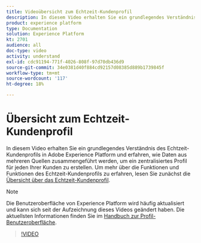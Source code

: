 ```yaml
---
title: Videoübersicht zum Echtzeit-Kundenprofil
description: In diesem Video erhalten Sie ein grundlegendes Verständnis des Echtzeit-Kundenprofils in Adobe Experience Platform und eine Übersicht über das Durchsuchen von Profilen in der Platform-Benutzeroberfläche.
product: experience platform
type: Documentation
solution: Experience Platform
kt: 2701
audience: all
doc-type: video
activity: understand
exl-id: cdc91194-771f-4026-808f-97d70db436d9
source-git-commit: 34e0381d40f884cd92157d08385d889b1739845f
workflow-type: tm+mt
source-wordcount: '117'
ht-degree: 18%

---
```


# Übersicht zum Echtzeit-Kundenprofil

In diesem Video erhalten Sie ein grundlegendes Verständnis des Echtzeit-Kundenprofils in Adobe Experience Platform und erfahren, wie Daten aus mehreren Quellen zusammengeführt werden, um ein zentralisiertes Profil für jeden Ihrer Kunden zu erstellen. Um mehr über die Funktionen und Funktionen des Echtzeit-Kundenprofils zu erfahren, lesen Sie zunächst die [Übersicht über das Echtzeit-Kundenprofil](../home.md).

>[!NOTE]
>
>Die Benutzeroberfläche von Experience Platform wird häufig aktualisiert und kann sich seit der Aufzeichnung dieses Videos geändert haben. Die aktuellsten Informationen finden Sie im [Handbuch zur Profil-Benutzeroberfläche](../ui/user-guide.md).

>[!VIDEO](https://video.tv.adobe.com/v/27251?quality=12&learn=on&captions=eng)
